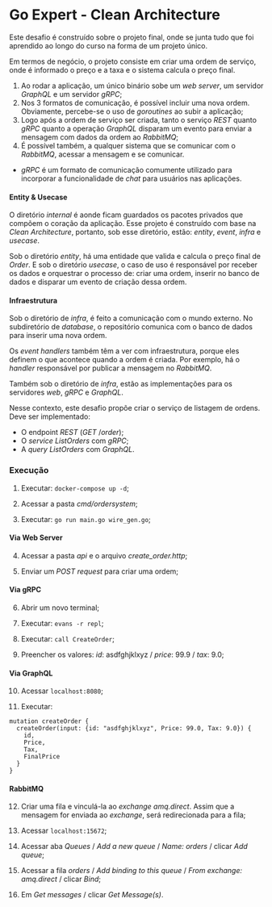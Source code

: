 # Go Expert - Clean Architecture

Este desafio é construído sobre o projeto final, onde se junta tudo que foi aprendido ao longo do curso na forma de um projeto único.

Em termos de negócio, o projeto consiste em criar uma ordem de serviço, onde é informado o preço e a taxa e o sistema calcula o preço final.

1. Ao rodar a aplicação, um único binário sobe um _web server_, um servidor _GraphQL_ e um servidor _gRPC_;
2. Nos 3 formatos de comunicação, é possível incluir uma nova ordem. Obviamente, percebe-se o uso de _goroutines_ ao subir a aplicação;
3. Logo após a ordem de serviço ser criada, tanto o serviço _REST_ quanto _gRPC_ quanto a operação _GraphQL_ disparam um evento para enviar a mensagem com dados da ordem ao _RabbitMQ_;
4. É possível também, a qualquer sistema que se comunicar com o _RabbitMQ_, acessar a mensagem e se comunicar.

- _gRPC_ é um formato de comunicação comumente utilizado para incorporar a funcionalidade de _chat_ para usuários nas aplicações.

#### Entity & Usecase

O diretório _internal_ é aonde ficam guardados os pacotes privados que compõem o coração da aplicação. Esse projeto é construído com base na _Clean Architecture_, portanto, sob esse diretório, estão: _entity_, _event_, _infra_ e _usecase_.

Sob o diretório _entity_, há uma entidade que valida e calcula o preço final de _Order_. E sob o diretório _usecase_, o caso de uso é responsável por receber os dados e orquestrar o processo de: criar uma ordem, inserir no banco de dados e disparar um evento de criação dessa ordem.

#### Infraestrutura

Sob o diretório de _infra_, é feito a comunicação com o mundo externo. No subdiretório de _database_, o repositório comunica com o banco de dados para inserir uma nova ordem.

Os _event handlers_ também têm a ver com infraestrutura, porque eles definem o que acontece quando a ordem é criada. Por exemplo, há o _handler_ responsável por publicar a mensagem no _RabbitMQ_.

Também sob o diretório de _infra_, estão as implementações para os servidores _web_, _gRPC_ e _GraphQL_.

Nesse contexto, este desafio propõe criar o serviço de listagem de ordens. Deve ser implementado:

- O endpoint _REST_ (_GET_ /_order_);
- O _service_ _ListOrders_ com _gRPC_;
- A _query_ _ListOrders_ com _GraphQL_.

### Execução

1. Executar: `docker-compose up -d`;

2. Acessar a pasta _cmd/ordersystem_;

3. Executar: `go run main.go wire_gen.go`;

#### Via Web Server

4. Acessar a pasta _api_ e o arquivo _create_order.http_;

5. Enviar um _POST request_ para criar uma ordem;

#### Via gRPC

6. Abrir um novo terminal;

7. Executar: `evans -r repl`;

8. Executar: `call CreateOrder`;

9. Preencher os valores: _id_: asdfghjklxyz / _price_: 99.9 / _tax_: 9.0;

#### Via GraphQL

10. Acessar `localhost:8080`;

11. Executar:

```
mutation createOrder {
  createOrder(input: {id: "asdfghjklxyz", Price: 99.0, Tax: 9.0}) {
    id,
    Price,
    Tax,
    FinalPrice
  }
}
```

#### RabbitMQ

12. Criar uma fila e vinculá-la ao _exchange amq.direct_. Assim que a mensagem for enviada ao _exchange_, será redirecionada para a fila;

13. Acessar `localhost:15672`;

14. Acessar aba _Queues_ / _Add a new queue_ / _Name: orders_ / clicar _Add queue_;

15. Acessar a fila _orders_ / _Add binding to this queue_ / _From exchange: amq.direct_ / clicar _Bind_;

16. Em _Get messages_ / clicar _Get Message(s)_.
